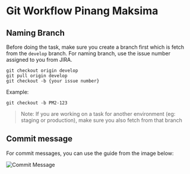 # Git Workflow Pinang Maksima

## Naming Branch

Before doing the task, make sure you create a branch first which is fetch from the `develop` branch. For naming branch, use the issue number assigned to you from JIRA.

```
git checkout origin develop
git pull origin develop
git checkout -b {your issue number}
```

Example:
```
git checkout -b PM2-123
```

> Note: If you are working on a task for another environment (eg: staging or production), make sure you also fetch from that branch

## Commit message

For commit messages, you can use the guide from the image below:

![Commit Message](https://i.ibb.co/NnhMZVk/git-commit.jpg)